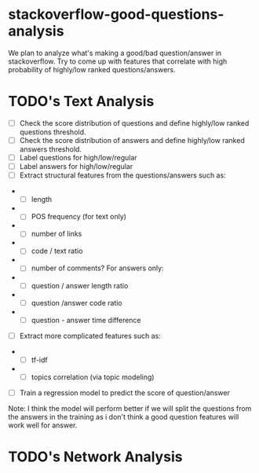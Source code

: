 # stackoverflow-good-questions-analysis
We plan to analyze what's making a good/bad question/answer in stackoverflow. Try to come up with features that correlate with high probability of highly/low ranked questions/answers.
<!-- We plan to create few features to the how much the subject of the topic is new and going to be trendy by using labeled topic modeling in order to evaluate the trend potential of a post, create a rating for how major each user in defining and leading new trends and combine these using machine learning to determine new trends. -->

# TODO's Text Analysis
- [ ] Check the score distribution of questions and define highly/low ranked questions threshold.
- [ ] Check the score distribution of answers and define highly/low ranked answers threshold.
- [ ] Label questions for high/low/regular
- [ ] Label answers for high/low/regular
- [ ] Extract structural features from the questions/answers such as:
- - [ ] length
- - [ ] POS frequency (for text only)
- - [ ] number of links
- - [ ] code / text ratio
- - [ ] number of comments?
For answers only:
- - [ ] question / answer length ratio
- - [ ] question /answer code ratio
- - [ ] question - answer time difference
- [ ] Extract more complicated features such as:
- - [ ] tf-idf
- - [ ] topics correlation (via topic modeling)
- [ ] Train a regression model to predict the score of question/answer

Note: I think the model will perform better if we will split the questions from the answers in the training as i don't think a good question features will work well for answer.

# TODO's Network Analysis

